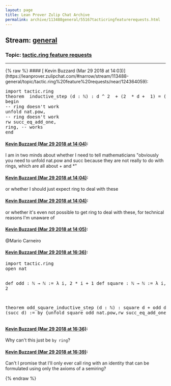 ```yaml
---
layout: page
title: Lean Prover Zulip Chat Archive 
permalink: archive/113488general/55167tacticringfeaturerequests.html
---
```


## Stream: [general](https://leanprover-community.github.io/archive/113488general/index.html)
### Topic: [tactic.ring feature requests](https://leanprover-community.github.io/archive/113488general/55167tacticringfeaturerequests.html)

---

<base href="https://leanprover.zulipchat.com">
{% raw %}
#### [ Kevin Buzzard (Mar 29 2018 at 14:03)](https://leanprover.zulipchat.com/#narrow/stream/113488-general/topic/tactic.ring%20feature%20requests/near/124364059):
<div class="codehilite"><pre><span></span>import tactic.ring
theorem  inductive_step (d : ℕ) : d ^ 2  + (2  * d +  1) = (succ d) ^ 2  :=
begin
-- ring doesn&#39;t work
unfold nat.pow,
-- ring doesn&#39;t work
rw succ_eq_add_one,
ring, -- works
end
</pre></div>

#### [ Kevin Buzzard (Mar 29 2018 at 14:04)](https://leanprover.zulipchat.com/#narrow/stream/113488-general/topic/tactic.ring%20feature%20requests/near/124364100):
<p>I am in two minds about whether I need to tell mathematicians "obviously you need to unfold nat.pow and succ because they are not really to do with rings, which are all about + and *"</p>

#### [ Kevin Buzzard (Mar 29 2018 at 14:04)](https://leanprover.zulipchat.com/#narrow/stream/113488-general/topic/tactic.ring%20feature%20requests/near/124364102):
<p>or whether I should just expect ring to deal with these</p>

#### [ Kevin Buzzard (Mar 29 2018 at 14:04)](https://leanprover.zulipchat.com/#narrow/stream/113488-general/topic/tactic.ring%20feature%20requests/near/124364104):
<p>or whether it's even not possible to get ring to deal with these, for technical reasons I'm unaware of</p>

#### [ Kevin Buzzard (Mar 29 2018 at 14:05)](https://leanprover.zulipchat.com/#narrow/stream/113488-general/topic/tactic.ring%20feature%20requests/near/124364112):
<p><span class="user-mention" data-user-id="110049">@Mario Carneiro</span></p>

#### [ Kevin Buzzard (Mar 29 2018 at 16:36)](https://leanprover.zulipchat.com/#narrow/stream/113488-general/topic/tactic.ring%20feature%20requests/near/124368836):
<div class="codehilite"><pre><span></span>import tactic.ring
open nat

def  odd : ℕ → ℕ :=  λ i, 2  * i +  1
def  square : ℕ → ℕ :=  λ i, i ^ 2

theorem  odd_square_inductive_step (d : ℕ) : square d + odd d = square (succ d)
:=  by {unfold square odd nat.pow,rw succ_eq_add_one,ring}
</pre></div>

#### [ Kevin Buzzard (Mar 29 2018 at 16:36)](https://leanprover.zulipchat.com/#narrow/stream/113488-general/topic/tactic.ring%20feature%20requests/near/124368842):
<p>Why can't this just be <code>by ring</code>?</p>

#### [ Kevin Buzzard (Mar 29 2018 at 16:39)](https://leanprover.zulipchat.com/#narrow/stream/113488-general/topic/tactic.ring%20feature%20requests/near/124368920):
<p>Can't I promise that I'll only ever call ring with an identity that can be formulated using only the axioms of a semiring?</p>


{% endraw %}
